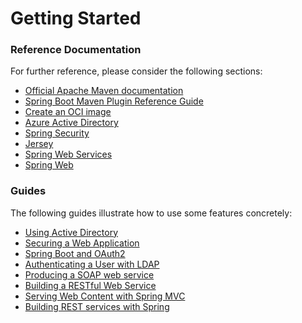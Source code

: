 # Getting Started

### Reference Documentation
For further reference, please consider the following sections:

* [Official Apache Maven documentation](https://maven.apache.org/guides/index.html)
* [Spring Boot Maven Plugin Reference Guide](https://docs.spring.io/spring-boot/docs/2.3.4.BUILD-SNAPSHOT/maven-plugin/reference/html/)
* [Create an OCI image](https://docs.spring.io/spring-boot/docs/2.3.4.BUILD-SNAPSHOT/maven-plugin/reference/html/#build-image)
* [Azure Active Directory](https://github.com/Microsoft/azure-spring-boot/tree/master/azure-spring-boot-starters/azure-active-directory-spring-boot-starter)
* [Spring Security](https://docs.spring.io/spring-boot/docs/2.3.3.RELEASE/reference/htmlsingle/#boot-features-security)
* [Jersey](https://docs.spring.io/spring-boot/docs/2.3.3.RELEASE/reference/htmlsingle/#boot-features-jersey)
* [Spring Web Services](https://docs.spring.io/spring-boot/docs/2.3.3.RELEASE/reference/htmlsingle/#boot-features-webservices)
* [Spring Web](https://docs.spring.io/spring-boot/docs/2.3.3.RELEASE/reference/htmlsingle/#boot-features-developing-web-applications)

### Guides
The following guides illustrate how to use some features concretely:

* [Using Active Directory](https://github.com/Microsoft/azure-spring-boot/tree/master/azure-spring-boot-samples/azure-active-directory-spring-boot-sample)
* [Securing a Web Application](https://spring.io/guides/gs/securing-web/)
* [Spring Boot and OAuth2](https://spring.io/guides/tutorials/spring-boot-oauth2/)
* [Authenticating a User with LDAP](https://spring.io/guides/gs/authenticating-ldap/)
* [Producing a SOAP web service](https://spring.io/guides/gs/producing-web-service/)
* [Building a RESTful Web Service](https://spring.io/guides/gs/rest-service/)
* [Serving Web Content with Spring MVC](https://spring.io/guides/gs/serving-web-content/)
* [Building REST services with Spring](https://spring.io/guides/tutorials/bookmarks/)

